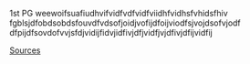    1st PG weewoifsuafiudhvifvidfvdfvidfviidhfvidhsfvhidsfhiv
fgblsjdfobdsobdsfouvdfvdsofjoidjvofijdfoijviodfsjvojdsofvjodf
dfpijdfsovdofvvjsfdjvidijfidvjidfivjdfjvidfjvjdfivjdfijvidfij

[Sources](https://docs.google.com/document/d/1syja8PN8rkHKFIOsaXrDxvpESfmBLyTBfXz7q-oQsTw/edit)
